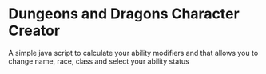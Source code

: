 # Dungeons and Dragons Character Creator

A simple java script to calculate your ability modifiers and that allows you to change name, race, class and select your ability status
